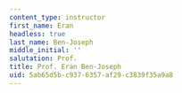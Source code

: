 ```yaml
---
content_type: instructor
first_name: Eran
headless: true
last_name: Ben-Joseph
middle_initial: ''
salutation: Prof.
title: Prof. Eran Ben-Joseph
uid: 5ab65d5b-c937-6357-af29-c3839f35a9a8
---
```

